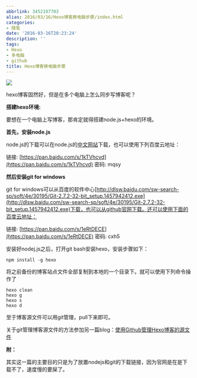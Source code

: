 ```yaml
---
abbrlink: 3452107703
alias: 2016/03/16/Hexo博客换电脑步骤/index.html
categories:
- 随笔
date: '2016-03-16T20:23:24'
description: ''
tags:
- Hexo
- 多电脑
- github
title: Hexo博客换电脑步骤
---
```








![](http://upload.chinaz.com/2015/1016/1444964380585.png)

hexo博客固然好，但是在多个电脑上怎么同步写博客呢？

<!--more-->

**搭建hexo环境:**

要想在一个电脑上写博客，那肯定就得搭建node.js+hexo的环境。

**首先，安装node.js**

node.js的下载可以在node.js的[中文网站](https://nodejs.cn/)下载，也可以使用下列百度云地址：

链接: [https://pan.baidu.com/s/1kTVhcvd](https://pan.baidu.com/s/1kTVhcvd) 密码: mqsy

**然后安装git for windows**

git for windows可以从百度的软件中心[http://dlsw.baidu.com/sw-search-sp/soft/4e/30195/Git-2.7.2-32-bit_setup.1457942412.exe](http://dlsw.baidu.com/sw-search-sp/soft/4e/30195/Git-2.7.2-32-bit_setup.1457942412.exe)下载，也可以从github官网下载。还可以使用下面的百度云地址：

链接: [https://pan.baidu.com/s/1eRtDECE](https://pan.baidu.com/s/1eRtDECE) 密码: cxh5

安装好nodej.js之后，打开git bash安装hexo，安装步骤如下：

```
npm install -g hexo
```

将之前备份的博客站点文件全部复制到本地的一个目录下。就可以使用下列命令操作了

```
hexo clean
hexo g
hexo s
hexo d
```

至于博客源文件可以用git管理，pull下来即可。

关于git管理博客源文件的方法参加另一篇blog：[使用Github管理Hexo博客的源文件](https://suncle.me/2016/03/16/%E4%BD%BF%E7%94%A8github%E7%AE%A1%E7%90%86hexo%E5%8D%9A%E5%AE%A2%E7%9A%84%E6%BA%90%E6%96%87%E4%BB%B6/)

**附：**

其实这一篇的主要目的只是为了放置nodejs和git的下载链接，因为官网是在是下载不了，速度慢的要屎了。